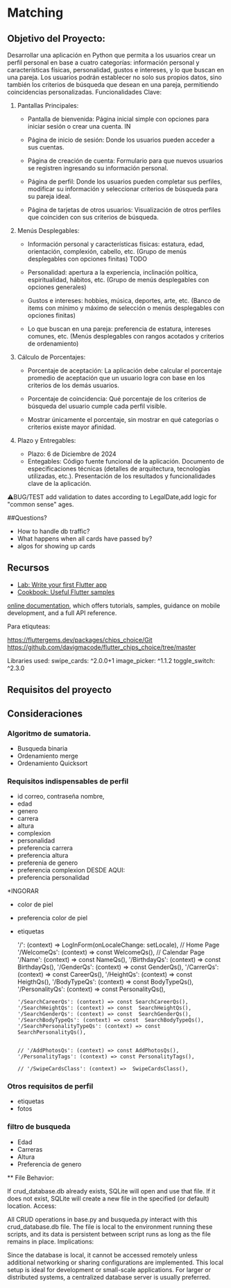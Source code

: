 # Matching


## **Objetivo del Proyecto:**

Desarrollar una aplicación en Python que permita a los usuarios crear un perfil personal en base a cuatro categorías: información personal y características físicas, personalidad, gustos e intereses, y lo que buscan en una pareja. Los usuarios podrán establecer no solo sus propios datos, sino también los criterios de búsqueda que desean en una pareja, permitiendo coincidencias personalizadas.
Funcionalidades Clave:

1. Pantallas Principales:

   - Pantalla de bienvenida: Página inicial simple con opciones para iniciar sesión o crear una cuenta.
IN 
   - Página de inicio de sesión: Donde los usuarios pueden acceder a sus cuentas.

   - Página de creación de cuenta: Formulario para que nuevos usuarios se registren ingresando su información personal.

   - Página de perfil: Donde los usuarios pueden completar sus perfiles, modificar su información y seleccionar criterios de búsqueda para su pareja ideal.

   - Página de tarjetas de otros usuarios: Visualización de otros perfiles que coinciden con sus criterios de búsqueda.
 
2. Menús Desplegables: 

     - Información personal y características físicas: estatura, edad, orientación, complexión, cabello, etc.
(Grupo de menús desplegables con opciones finitas)
TODO
     - Personalidad: apertura a la experiencia, inclinación política, espiritualidad, hábitos, etc.
(Grupo de menús desplegables con opciones generales)

     - Gustos e intereses: hobbies, música, deportes, arte, etc.
(Banco de items con mínimo y máximo de selección o menús desplegables con opciones finitas)

     - Lo que buscan en una pareja: preferencia de estatura, intereses comunes, etc.
(Menús desplegables con rangos acotados y criterios de ordenamiento)
 
3. Cálculo de Porcentajes:

   - Porcentaje de aceptación: La aplicación debe calcular el porcentaje promedio de aceptación que un usuario logra con base en los criterios de los demás usuarios.

   - Porcentaje de coincidencia: Qué porcentaje de los criterios de búsqueda del usuario cumple cada perfil visible.
   - Mostrar únicamente el porcentaje, sin mostrar en qué categorías o criterios existe mayor afinidad.
 
4. Plazo y Entregables:
   - Plazo: 6 de Diciembre de 2024
   - Entegables: Código fuente funcional de la aplicación. Documento de especificaciones técnicas (detalles de arquitectura, tecnologías utilizadas, etc.). Presentación de los resultados y funcionalidades clave de la aplicación.
 



⚠️BUG/TEST add validation to dates according to LegalDate,add logic for "common sense" ages.



##Questions?
 * How to handle db traffic?
 * What happens when all cards have passed by?
 * algos for showing up cards
 
## Recursos
- [Lab: Write your first Flutter app](https://docs.flutter.dev/get-started/codelab)
- [Cookbook: Useful Flutter samples](https://docs.flutter.dev/cookbook)

[online documentation](https://docs.flutter.dev/), which offers tutorials,
samples, guidance on mobile development, and a full API reference.

Para etiquteas:

https://fluttergems.dev/packages/chips_choice/Git
https://github.com/davigmacode/flutter_chips_choice/tree/master

Libraries used:
  swipe_cards: ^2.0.0+1
  image_picker: ^1.1.2
  toggle_switch: ^2.3.0





## Requisitos del proyecto

## Consideraciones
### Algoritmo de sumatoria.
* Busqueda binaria
* Ordenamiento merge
* Ordenamiento Quicksort
### Requisitos indispensables de perfil
* id
correo, contraseña
nombre, 
* edad
* genero
* carrera
* altura
* complexion
* personalidad
* preferencia carrera
* preferencia altura
* preferenia de genero
* preferencia complexion
DESDE AQUI:
* preferencia personalidad

*INGORAR
* color de piel
* preferencia color de piel 
* etiquetas

  '/': (context) =>   LogInForm(onLocaleChange: setLocale),       // Home Page
      '/WelcomeQs': (context) => const  WelcomeQs(), // Calendar Page
      '/Name': (context) => const  NameQs(),
      '/BirthdayQs': (context) => const  BirthdayQs(),
      '/GenderQs': (context) => const  GenderQs(),
      '/CarrerQs': (context) => const CareerQs(),
      '/HeightQs': (context) => const HeigthQs(),
      '/BodyTypeQs': (context) => const BodyTypeQs(),
      '/PersonalityQs': (context) => const PersonalityQs(),

      '/SearchCareerQs': (context) => const SearchCareerQs(),
      '/SearchHeightQs': (context) => const  SearchHeightQs(),
      '/SearchGenderQs': (context) => const  SearchGenderQs(),
      '/SearchBodyTypeQs': (context) => const  SearchBodyTypeQs(),
      '/SearchPersonalityTypeQs': (context) => const  SearchPersonalityQs(),
      

      // '/AddPhotosQs': (context) => const AddPhotosQs(),
      '/PersonalityTags': (context) => const PersonalityTags(),

      // '/SwipeCardsClass': (context) =>  SwipeCardsClass(),

### Otros requisitos de perfil
* etiquetas
* fotos

###   filtro de busqueda
  

* Edad 
* Carreras
* Altura
* Preferencia de genero

  

** File Behavior:

If crud_database.db already exists, SQLite will open and use that file.
If it does not exist, SQLite will create a new file in the specified (or default) location.
Access:

All CRUD operations in base.py and busqueda.py interact with this crud_database.db file.
The file is local to the environment running these scripts, and its data is persistent between script runs as long as the file remains in place.
Implications:

Since the database is local, it cannot be accessed remotely unless additional networking or sharing configurations are implemented.
This local setup is ideal for development or small-scale applications. For larger or distributed systems, a centralized database server is usually preferred.
